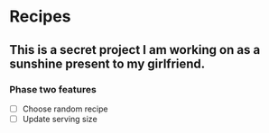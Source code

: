 # Recipes

## This is a secret project I am working on as a sunshine present to my girlfriend.

### Phase two features
- [ ] Choose random recipe
- [ ] Update serving size
